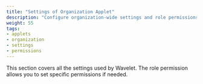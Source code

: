 ```yaml
---
title: "Settings of Organization Applet"
description: "Configure organization-wide settings and role permissions for comprehensive system management"
weight: 55
tags:
- applets
- organization
- settings
- permissions
---
```

﻿This section covers all the settings used by Wavelet.
The role permission allows you to set specific permissions if needed.